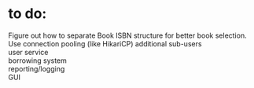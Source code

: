 # to do:<br/>

Figure out how to separate Book ISBN structure for better book selection.
Use connection pooling (like HikariCP)
additional sub-users<br/>
user service<br/>
borrowing system<br/>
reporting/logging<br/>
GUI
